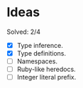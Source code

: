 # Ideas

Solved: 2/4

- [X] Type inference.
- [X] Type definitions.
- [ ] Namespaces.
- [ ] Ruby-like heredocs.
- [ ] Integer literal prefix.

